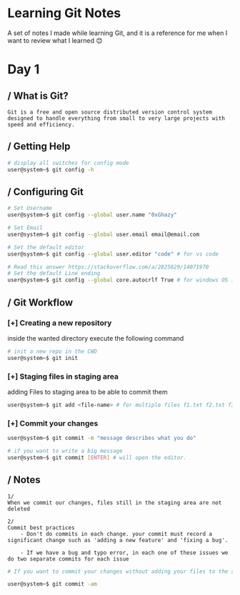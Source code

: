 # Learning Git Notes
A set of notes I made while learning Git, and it is a reference for me when I want to review what I learned 😊

# Day 1
## / What is Git?
```
Git is a free and open source distributed version control system designed to handle everything from small to very large projects with speed and efficiency.
```

## / Getting Help
```bash
# display all switches for config mode
user@system~$ git config -h
```

## / Configuring Git
```bash
# Set Username
user@system~$ git config --global user.name "0xGhazy"

# Set Email
user@system~$ git config --global user.email email@email.com

# Set the default editor
user@system~$ git config --global user.editor "code" # for vs code

# Read this answer https://stackoverflow.com/a/2825829/14071970
# Set the default Line ending
user@system~$ git config --global core.autocrlf True # for windows OS it's true, otherwise it's false
```

## / Git Workflow

### [+] Creating a new repository
inside the wanted directory execute the following command
```bash
# init a new repo in the CWD
user@system~$ git init
```

### [+] Staging files in staging area
adding Files to staging area to be able to commit them
```bash
user@system~$ git add <file-name> # for multiple files f1.txt f2.txt f3.txt
```

### [+] Commit your changes
```bash
user@system~$ git commit -m "message describes what you do"

# if you want to write a big message
user@system~$ git commit [ENTER] # will open the editor.
```
## / Notes
```
1/
When we commit our changes, files still in the staging area are not deleted
```

```
2/
Commit best practices
    - Don't do commits in each change. your commit must record a significant change such as 'adding a new feature' and 'fixing a bug'.

    - If we have a bug and typo error, in each one of these issues we do two separate commits for each issue
```

```bash
# If you want to commit your changes without adding your files to the staging area we use the following command

user@system~$ git commit -am
```
